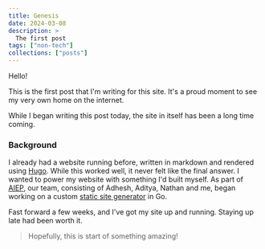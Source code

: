 ```yaml
---
title: Genesis
date: 2024-03-08
description: >
  The first post
tags: ["non-tech"]
collections: ["posts"]
---
```


Hello!

This is the first post that I'm writing for this site. It's a proud moment to see my very own home on the internet.

While I began writing this post today, the site in itself has been a long time coming.

### Background

I already had a website running before, written in markdown and rendered using [Hugo](https://gohugo.io). While this worked well, it never felt like the final answer. I wanted to power my website with something I'd built myself.
As part of [AIEP](https://acmpesuecc.github.io/aiep), our team, consisting of Adhesh, Aditya, Nathan and me, began working on a custom [static site generator](https://github.com/anna-ssg/anna) in Go.

Fast forward a few weeks, and I've got my site up and running. Staying up late had been worth it.

> Hopefully, this is start of something amazing!
